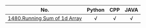 No.      | Python     | CPP     | JAVA    
 -------- | :-----------:  | :-----------: | :-----------: 
 [1480.Running Sum of 1d Array](https://github.com/bakerston/CodingContest/blob/main/LeetCode/1001-1500/1480.%20Running%20Sum%20of%201d%20Array.md)     | &radic;   | &radic;  | &radic; 
